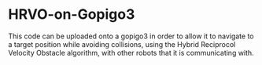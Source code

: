 # HRVO-on-Gopigo3

This code can be uploaded onto a gopigo3 in order to allow it to navigate to a target position while avoiding collisions, using the Hybrid Reciprocol Velocity Obstacle algorithm, with other robots that it is communicating with.
